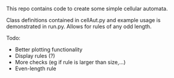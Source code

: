 This repo contains code to create some simple cellular automata. 

Class definitions contained in cellAut.py and example usage is demonstrated in run.py. Allows for rules of any odd length.

Todo: 
* Better plotting functionality
* Display rules (?)
* More checks (eg if rule is larger than size,...)
* Even-length  rule
